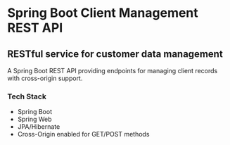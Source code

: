 # Spring Boot Client Management REST API
## RESTful service for customer data management

A Spring Boot REST API providing endpoints for managing client records with cross-origin support.


### Tech Stack
- Spring Boot
- Spring Web
- JPA/Hibernate
- Cross-Origin enabled for GET/POST methods

